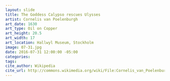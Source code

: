 ```yaml
---
layout: slide
title: The Goddess Calypso rescues Ulysses
artist: Cornelis van Poelenburgh
art_date: 1630
art_type: Oil on Copper
art_height: 20.5
art_width: 17
art_location: Hallwyl Museum, Stockholm
image: 07-31.jpg
date: 2016-07-31 12:00:00 -05:00
categories:
tags:
cite_author: Wikipedia
cite_url: http://commons.wikimedia.org/wiki/File:Cornelis_van_Poelenburgh_-_The_Goddess_Calypso_rescues_Ulysses_-_Google_Art_Project.jpg
---
```

